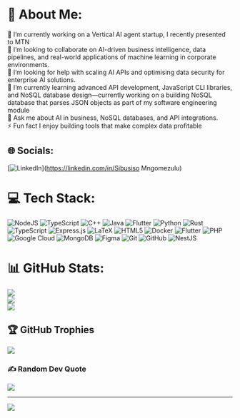 # 💫 About Me:
🔭 I’m currently working on a Vertical AI agent startup, I recently presented to MTN<br>👯 I’m looking to collaborate on AI-driven business intelligence, data pipelines, and real-world applications of machine learning in corporate environments.<br>🤝 I’m looking for help with scaling AI APIs and optimising data security for enterprise AI solutions.<br>🌱 I’m currently learning advanced API development, JavaScript CLI libraries, and NoSQL database design—currently working on a building NoSQL database that parses JSON objects as part of my software engineering module<br>💬 Ask me about AI in business, NoSQL databases, and API integrations.<br>⚡ Fun fact I enjoy building tools that make complex data profitable 


## 🌐 Socials:
[![LinkedIn](https://img.shields.io/badge/LinkedIn-%230077B5.svg?logo=linkedin&logoColor=white)](https://linkedin.com/in/Sibusiso Mngomezulu) 

# 💻 Tech Stack:
![NodeJS](https://img.shields.io/badge/node.js-6DA55F?style=plastic&logo=node.js&logoColor=white) ![TypeScript](https://img.shields.io/badge/typescript-%23007ACC.svg?style=plastic&logo=typescript&logoColor=white) ![C++](https://img.shields.io/badge/c++-%2300599C.svg?style=plastic&logo=c%2B%2B&logoColor=white) ![Java](https://img.shields.io/badge/java-%23ED8B00.svg?style=plastic&logo=openjdk&logoColor=white) ![Flutter](https://img.shields.io/badge/Flutter-%2302569B.svg?style=plastic&logo=Flutter&logoColor=white) ![Python](https://img.shields.io/badge/python-3670A0?style=plastic&logo=python&logoColor=ffdd54) ![Rust](https://img.shields.io/badge/rust-%23000000.svg?style=plastic&logo=rust&logoColor=white) ![TypeScript](https://img.shields.io/badge/typescript-%23007ACC.svg?style=plastic&logo=typescript&logoColor=white) ![Express.js](https://img.shields.io/badge/express.js-%23404d59.svg?style=plastic&logo=express&logoColor=%2361DAFB) ![LaTeX](https://img.shields.io/badge/latex-%23008080.svg?style=plastic&logo=latex&logoColor=white) ![HTML5](https://img.shields.io/badge/html5-%23E34F26.svg?style=plastic&logo=html5&logoColor=white) ![Docker](https://img.shields.io/badge/docker-%230db7ed.svg?style=plastic&logo=docker&logoColor=white) ![Flutter](https://img.shields.io/badge/Flutter-%2302569B.svg?style=plastic&logo=Flutter&logoColor=white) ![PHP](https://img.shields.io/badge/php-%23777BB4.svg?style=plastic&logo=php&logoColor=white) ![Google Cloud](https://img.shields.io/badge/GoogleCloud-%234285F4.svg?style=plastic&logo=google-cloud&logoColor=white) ![MongoDB](https://img.shields.io/badge/MongoDB-%234ea94b.svg?style=plastic&logo=mongodb&logoColor=white) ![Figma](https://img.shields.io/badge/figma-%23F24E1E.svg?style=plastic&logo=figma&logoColor=white) ![Git](https://img.shields.io/badge/git-%23F05033.svg?style=plastic&logo=git&logoColor=white) ![GitHub](https://img.shields.io/badge/github-%23121011.svg?style=plastic&logo=github&logoColor=white) ![NestJS](https://img.shields.io/badge/nestjs-%23E0234E.svg?style=plastic&logo=nestjs&logoColor=white)
# 📊 GitHub Stats:
![](https://github-readme-stats.vercel.app/api?username=SibusisoMngo&theme=dark&hide_border=false&include_all_commits=true&count_private=false)<br/>
![](https://nirzak-streak-stats.vercel.app/?user=SibusisoMngo&theme=dark&hide_border=false)<br/>
![](https://github-readme-stats.vercel.app/api/top-langs/?username=SibusisoMngo&theme=dark&hide_border=false&include_all_commits=true&count_private=false&layout=compact)

## 🏆 GitHub Trophies
![](https://github-profile-trophy.vercel.app/?username=SibusisoMngo&theme=swift&no-frame=false&no-bg=false&margin-w=4)

### ✍️ Random Dev Quote
![](https://quotes-github-readme.vercel.app/api?type=horizontal&theme=dark)

---
[![](https://visitcount.itsvg.in/api?id=SibusisoMngo&icon=2&color=0)](https://visitcount.itsvg.in)

<!-- Proudly created with GPRM ( https://gprm.itsvg.in ) -->
